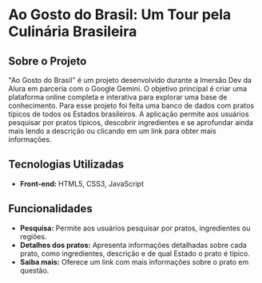 # Ao Gosto do Brasil: Um Tour pela Culinária Brasileira
## Sobre o Projeto
"Ao Gosto do Brasil" é um projeto desenvolvido durante a Imersão Dev da Alura em parceria com o Google Gemini. O objetivo principal é criar uma plataforma online completa e interativa para explorar uma base de conhecimento. Para esse projeto foi feita uma banco de dados com pratos típicos de todos os Estados brasileiros. A aplicação permite aos usuários pesquisar por pratos típicos, descobrir ingredientes e se aprofundar ainda mais lendo a descrição ou clicando em um link para obter mais informações.

## Tecnologias Utilizadas
* **Front-end:** HTML5, CSS3, JavaScript

## Funcionalidades
* **Pesquisa:** Permite aos usuários pesquisar por pratos, ingredientes ou regiões.
* **Detalhes dos pratos:** Apresenta informações detalhadas sobre cada prato, como ingredientes, descrição e de qual Estado o prato é típico.
* **Saiba mais:** Oferece um link com mais informações sobre o prato em questão.
